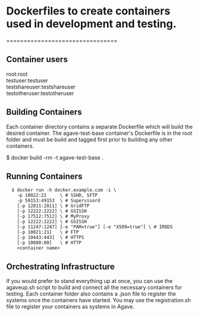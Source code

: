 # Dockerfiles to create containers used in development and testing.
================================

## Container users

  root:root  
  testuser:testuser  
  testshareuser:testshareuser  
  testotheruser:testotheruser  

## Building Containers

Each container directory contains a separate Dockerfile which will build the desired container. The agave-test-base container's Dockerfile is in the root folder and must be build and tagged first prior to building any other containers.

  $ docker build -rm -t agave-test-base .  
  
## Running Containers

```
  $ docker run -h docker.example.com -i \
    -p 10022:22     \ # SSHD, SFTP
    -p 59153:49153  \ # Supervisord
    [-p 12811:2811] \ # GridFTP
    [-p 12222:2222] \ # GSISSH
    [-p 17512:7512] \ # MyProxy
    [-p 12222:2222] \ # GSISSH
    [-p 11247:1247] [-e "PAM=true"] [-e "X509=true"] \ # IRODS
    [-p 10021:21]   \ # FTP
    [-p 10443:443]  \ # HTTPS
    [-p 10080:80]   \ # HTTP
    <container name>
```

## Orchestrating Infrastructure

If you would prefer to stand everything up at once, you can use the agaveup.sh script to build and connect all the necessary containers for testing. Each container folder also contains a <systemid>.json file to register the systems once the containers have started. You may use the registration.sh file to register your containers as systems in Agave.
